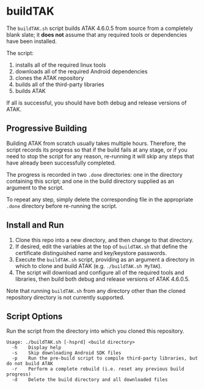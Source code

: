 # buildTAK
The `buildTAK.sh` script builds ATAK 4.6.0.5 from source from a completely blank slate; it **does not** assume that any required tools or dependencies have been installed.

The script:
1. installs all of the required linux tools
1. downloads all of the required Android dependencies
1. clones the ATAK repository
1. builds all of the third-party libraries
1. builds ATAK

If all is successful, you should have both debug and release versions of ATAK.

## Progressive Building
Building ATAK from scratch usually takes multiple hours. Therefore, the script records its progress so that if the build fails at any stage, or if you need to stop the script for any reason, re-running it will skip any steps that have already been successfully completed.

The progress is recorded in two `.done` directories: one in the directory containing this script; and one in the build directory supplied as an argument to the script.

To repeat any step, simply delete the corresponding file in the appropriate `.done` directory before re-running the script.

## Install and Run
1. Clone this repo into a new directory, and then change to that directory.
1. If desired, edit the variables at the top of `buildTAK.sh` that define the certificate distinguished name and key/keystore passwords.
1. Execute the `buildTAK.sh` script, providing as an argument a directory in which to clone and build ATAK (e.g. `./buildTAK.sh MyTAK`).
1. The script will download and configure all of the required tools and libraries, then build both debug and release versions of ATAK 4.6.0.5.

Note that running `buildTAK.sh` from any directory other than the cloned repository directory is not currently supported.

## Script Options
Run the script from the directory into which you cloned this repository.

```
Usage: ./buildTAK.sh [-hsprd] <build directory>
  -h    Display help
  -s    Skip downloading Android SDK files
  -p    Run the pre-build script to compile third-party libraries, but do not build ATAK
  -r    Perform a complete rebuild (i.e. reset any previous build progress)
  -d    Delete the build directory and all downloaded files
```
